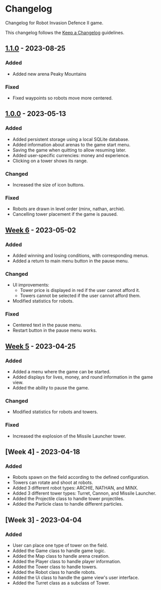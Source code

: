 # Changelog

Changelog for Robot Invasion Defence II game.

This changelog follows the [Keep a Changelog](https://keepachangelog.com/en/1.0.0/) guidelines.

## [1.1.0](https://github.com/3nd3r1/robot-invasion-defence-2/releases/tag/1.1.0) - 2023-08-25

### Added
- Added new arena Peaky Mountains

### Fixed

- Fixed waypoints so robots move more centered.

## [1.0.0](https://github.com/3nd3r1/ot-harjoitustyo/releases/tag/1.0.0) - 2023-05-13

### Added

-   Added persistent storage using a local SQLite database.
-   Added information about arenas to the game start menu.
-   Saving the game when quitting to allow resuming later.
-   Added user-specific currencies: money and experience.
-   Clicking on a tower shows its range.

### Changed

-   Increased the size of icon buttons.

### Fixed

-   Robots are drawn in level order (minx, nathan, archie).
-   Cancelling tower placement if the game is paused.

## [Week 6](https://github.com/3nd3r1/ot-harjoitustyo/releases/tag/viikko6) - 2023-05-02

### Added

-   Added winning and losing conditions, with corresponding menus.
-   Added a return to main menu button in the pause menu.

### Changed

-   UI improvements:
    -   Tower price is displayed in red if the user cannot afford it.
    -   Towers cannot be selected if the user cannot afford them.
-   Modified statistics for robots.

### Fixed

-   Centered text in the pause menu.
-   Restart button in the pause menu works.

## [Week 5](https://github.com/3nd3r1/ot-harjoitustyo/releases/tag/viikko5) - 2023-04-25

### Added

-   Added a menu where the game can be started.
-   Added displays for lives, money, and round information in the game view.
-   Added the ability to pause the game.

### Changed

-   Modified statistics for robots and towers.

### Fixed

-   Increased the explosion of the Missile Launcher tower.

## [Week 4] - 2023-04-18

### Added

-   Robots spawn on the field according to the defined configuration.
-   Towers can rotate and shoot at robots.
-   Added 3 different robot types: ARCHIE, NATHAN, and MINX.
-   Added 3 different tower types: Turret, Cannon, and Missile Launcher.
-   Added the Projectile class to handle tower projectiles.
-   Added the Particle class to handle different particles.

## [Week 3] - 2023-04-04

### Added

-   User can place one type of tower on the field.
-   Added the Game class to handle game logic.
-   Added the Map class to handle arena creation.
-   Added the Player class to handle player information.
-   Added the Tower class to handle towers.
-   Added the Robot class to handle robots.
-   Added the Ui class to handle the game view's user interface.
-   Added the Turret class as a subclass of Tower.
